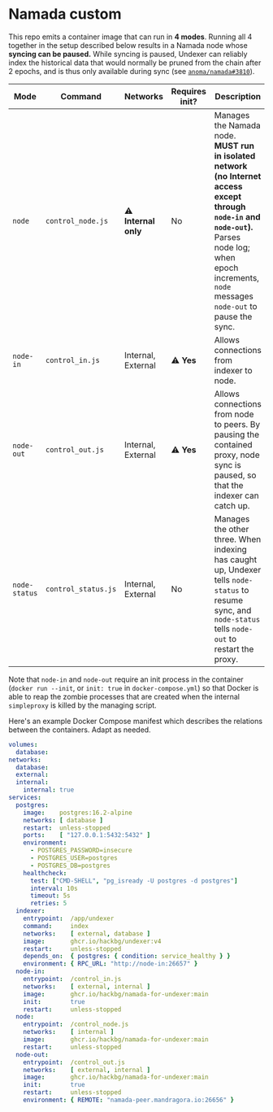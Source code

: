 # Namada custom

This repo emits a container image that can run in **4 modes**.
Running all 4 together in the setup described below results in
a Namada node whose **syncing can be paused.** While syncing is
paused, Undexer can reliably index the historical data that would
normally be pruned from the chain after 2 epochs, and is thus only
available during sync (see [`anoma/namada#3810`](https://github.com/anoma/namada/issues/3810)).

<table>
<thead>
<tr>
<th>Mode</th>
<th>Command</th>
<th>Networks</th>
<th>Requires init?</th>
<th>Description</th>
</tr>
</thead>
<tbody>
<tr>
<td><code>node</code></td>
<td><code>control_node.js</code></td>
<td>⚠️ <b>Internal only</b></td>
<td>No</td>
<td>Manages the Namada node. <b>MUST run in isolated network (no Internet access except through <code>node-in</code> and <code>node-out</code>).</b>
Parses node log; when epoch increments, <code>node</code> messages <code>node-out</code>
to pause the sync.</td>
</tr>
<tr>
<td><code>node-in</code></td>
<td><code>control_in.js</code></td>
<td>Internal, External</td>
<td>⚠️ <b>Yes</b></td>
<td>Allows connections from indexer to node.</td>
</tr>
<tr>
<td><code>node-out</code></td>
<td><code>control_out.js</code></td>
<td>Internal, External</td>
<td>⚠️ <b>Yes</b></td>
<td>Allows connections from node to peers. By pausing the contained proxy,
node sync is paused, so that the indexer can catch up.</td>
</tr>
<tr>
<td><code>node-status</code></td>
<td><code>control_status.js</code></td>
<td>Internal, External</td>
<td>No</td>
<td>Manages the other three. When indexing has caught up, Undexer tells <code>node-status</code>
to resume sync, and <code>node-status</code> tells <code>node-out</code> to restart the proxy.</td>
</tr>
</tbody>
</table>

Note that `node-in` and `node-out` require an init process in the container
(`docker run --init`, or `init: true` in `docker-compose.yml`) so that Docker
is able to reap the zombie processes that are created when the internal
`simpleproxy` is killed by the managing script.

Here's an example Docker Compose manifest which describes the relations between
the containers. Adapt as needed.

```yaml
volumes:
  database:
networks:
  database:
  external:
  internal:
    internal: true
services:
  postgres:
    image:    postgres:16.2-alpine
    networks: [ database ]
    restart:  unless-stopped
    ports:    [ "127.0.0.1:5432:5432" ]
    environment:
      - POSTGRES_PASSWORD=insecure
      - POSTGRES_USER=postgres
      - POSTGRES_DB=postgres
    healthcheck:
      test: ["CMD-SHELL", "pg_isready -U postgres -d postgres"]
      interval: 10s
      timeout: 5s
      retries: 5
  indexer:
    entrypoint:  /app/undexer
    command:     index
    networks:    [ external, database ]
    image:       ghcr.io/hackbg/undexer:v4
    restart:     unless-stopped
    depends_on:  { postgres: { condition: service_healthy } }
    environment: { RPC_URL: "http://node-in:26657" }
  node-in:
    entrypoint:  /control_in.js
    networks:    [ external, internal ]
    image:       ghcr.io/hackbg/namada-for-undexer:main
    init:        true
    restart:     unless-stopped
  node:
    entrypoint:  /control_node.js
    networks:    [ internal ]
    image:       ghcr.io/hackbg/namada-for-undexer:main
    restart:     unless-stopped
  node-out:
    entrypoint:  /control_out.js
    networks:    [ external, internal ]
    image:       ghcr.io/hackbg/namada-for-undexer:main
    init:        true
    restart:     unless-stopped
    environment: { REMOTE: "namada-peer.mandragora.io:26656" }
```
